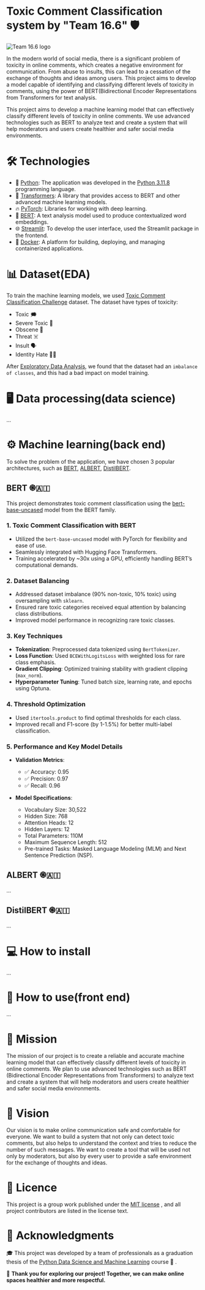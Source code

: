 # Toxic Comment Classification system by "Team 16.6" 🛡️

![Team 16.6 logo](https://raw.githubusercontent.com/techn0man1ac/ToxicCommentClassification/refs/heads/main/frontend/imgs/team16_6_Logo.png)

In the modern world of social media, there is a significant problem of toxicity in online comments, which creates a negative environment for communication. From abuse to insults, this can lead to a cessation of the exchange of thoughts and ideas among users. This project aims to develop a model capable of identifying and classifying different levels of toxicity in comments, using the power of BERT(Bidirectional Encoder Representations from Transformers for text analysis.

This project aims to develop a machine learning model that can effectively classify different levels of toxicity in online comments. We use advanced technologies such as BERT to analyze text and create a system that will help moderators and users create healthier and safer social media environments.

# 🛠️ Technologies

- 🐍 [Python](https://www.python.org/): The application was developed in the [Python 3.11.8](https://www.python.org/downloads/release/python-3118/) programming language.
- 🤗 [Transformers](https://huggingface.co/docs/transformers/index): A library that provides access to BERT and other advanced machine learning models.
- 🔥 [PyTorch](https://pytorch.org/): Libraries for working with deep learning.
- 📖 [BERT](https://en.wikipedia.org/wiki/BERT_(language_model)): A text analysis model used to produce contextualized word embeddings.
- 🌐 [Streamlit](https://streamlit.io/): To develop the user interface, used the Streamlit package in the frontend.
- 🐳 [Docker](https://www.docker.com/): A platform for building, deploying, and managing containerized applications.

# 📊 Dataset(EDA)

To train the machine learning models, we used [Toxic Comment Classification Challenge](https://www.kaggle.com/c/jigsaw-toxic-comment-classification-challenge/) dataset. 
The dataset have types of toxicity:
- Toxic 🗯️  
- Severe Toxic 🤬  
- Obscene 🚫  
- Threat ☠️  
- Insult 🗣️  
- Identity Hate 👤💔 

After [Exploratory Data Analysis](https://github.com/techn0man1ac/ToxicCommentClassification/tree/main/Data_science), we found that the dataset had an `imbalance of classes`, and this had a bad impact on model training.

# 🖥 Data processing(data science)
...

# ⚙️ Machine learning(back end)

To solve the problem of the application, we have chosen 3 popular architectures, such as [BERT](https://github.com/techn0man1ac/ToxicCommentClassification/tree/main/Backend/Models/Model_0_bert-base-uncased), [ALBERT](https://github.com/techn0man1ac/ToxicCommentClassification/tree/main/Backend/Models/Model_1_albert), [DistilBERT](https://github.com/techn0man1ac/ToxicCommentClassification/tree/main/Backend/Models/Model_2_distilbert).

## BERT ֎🇦🇮

This project demonstrates toxic comment classification using the [bert-base-uncased](https://huggingface.co/google-bert/bert-base-uncased) model from the BERT family.

### 1. **Toxic Comment Classification with BERT**
- Utilized the `bert-base-uncased` model with PyTorch for flexibility and ease of use.  
- Seamlessly integrated with Hugging Face Transformers.  
- Training accelerated by ~30x using a GPU, efficiently handling BERT’s computational demands.

### 2. **Dataset Balancing**
- Addressed dataset imbalance (90% non-toxic, 10% toxic) using oversampling with `sklearn`.  
- Ensured rare toxic categories received equal attention by balancing class distributions.  
- Improved model performance in recognizing rare toxic classes.

### 3. **Key Techniques**
- **Tokenization**: Preprocessed data tokenized using `BertTokenizer`.  
- **Loss Function**: Used `BCEWithLogitsLoss` with weighted loss for rare class emphasis.  
- **Gradient Clipping**: Optimized training stability with gradient clipping (`max_norm`).  
- **Hyperparameter Tuning**: Tuned batch size, learning rate, and epochs using Optuna.  

### 4. **Threshold Optimization**
- Used `itertools.product` to find optimal thresholds for each class.  
- Improved recall and F1-score (by 1-1.5%) for better multi-label classification.

### 5. **Performance and Key Model Details**
- **Validation Metrics**:  
  - ✅ Accuracy: 0.95  
  - ✅ Precision: 0.97  
  - ✅ Recall: 0.96  

- **Model Specifications**:  
  - Vocabulary Size: 30,522  
  - Hidden Size: 768  
  - Attention Heads: 12  
  - Hidden Layers: 12  
  - Total Parameters: 110M  
  - Maximum Sequence Length: 512  
  - Pre-trained Tasks: Masked Language Modeling (MLM) and Next Sentence Prediction (NSP).  

## ALBERT ֎🇦🇮
...

## DistilBERT ֎🇦🇮
...

# 💻 How to install
...

# 🚀 How to use(front end)
...

# 🎯 Mission 

The mission of our project is to create a reliable and accurate machine learning model that can effectively classify different levels of toxicity in online comments. We plan to use advanced technologies such as BERT (Bidirectional Encoder Representations from Transformers) to analyze text and create a system that will help moderators and users create healthier and safer social media environments.

# 🌟 Vision

Our vision is to make online communication safe and comfortable for everyone. We want to build a system that not only can detect toxic comments, but also helps to understand the context and tries to reduce the number of such messages. We want to create a tool that will be used not only by moderators, but also by every user to provide a safe environment for the exchange of thoughts and ideas.

# 📜 Licence

This project is a group work published under the [MIT license](https://github.com/techn0man1ac/ToxicCommentClassification/blob/main/LICENSE) , and all project contributors are listed in the license text.

# 👏 Acknowledgments

🎓 This project was developed by a team of professionals as a graduation thesis of the [Python Data Science and Machine Learning](https://goit.global/ua/courses/python-ds/) course 🎯 .

🎉 **Thank you for exploring our project! Together, we can make online spaces healthier and more respectful.**
